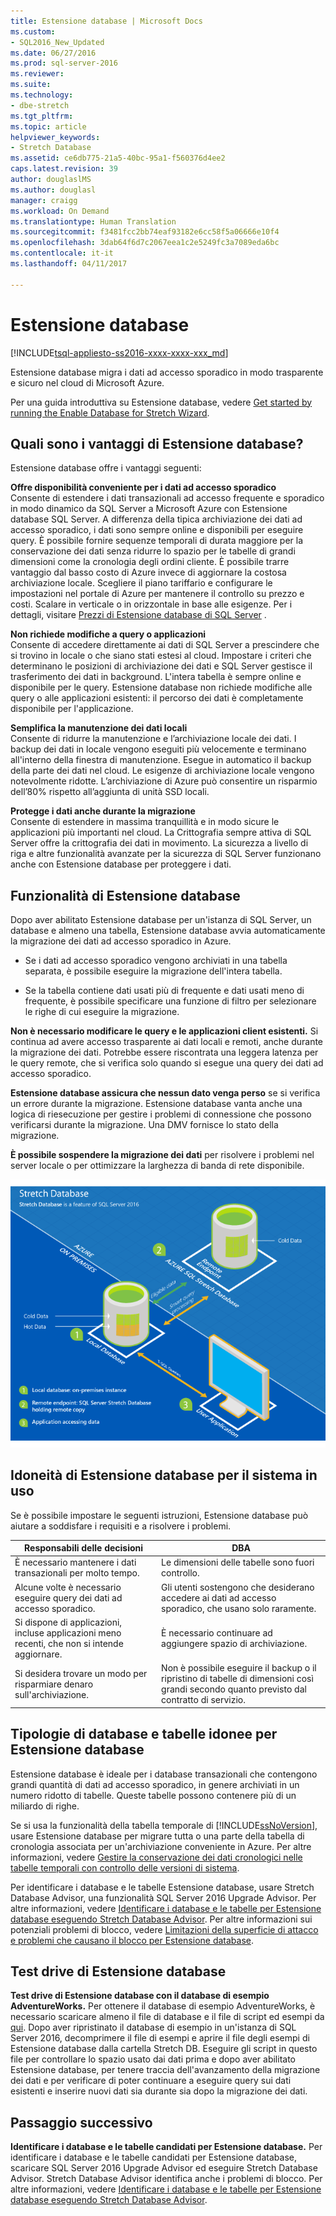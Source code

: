 ```yaml
---
title: Estensione database | Microsoft Docs
ms.custom:
- SQL2016_New_Updated
ms.date: 06/27/2016
ms.prod: sql-server-2016
ms.reviewer: 
ms.suite: 
ms.technology:
- dbe-stretch
ms.tgt_pltfrm: 
ms.topic: article
helpviewer_keywords:
- Stretch Database
ms.assetid: ce6db775-21a5-40bc-95a1-f560376d4ee2
caps.latest.revision: 39
author: douglaslMS
ms.author: douglasl
manager: craigg
ms.workload: On Demand
ms.translationtype: Human Translation
ms.sourcegitcommit: f3481fcc2bb74eaf93182e6cc58f5a06666e10f4
ms.openlocfilehash: 3dab64f6d7c2067eea1c2e5249fc3a7089eda6bc
ms.contentlocale: it-it
ms.lasthandoff: 04/11/2017

---
```

# <a name="stretch-database"></a>Estensione database
[!INCLUDE[tsql-appliesto-ss2016-xxxx-xxxx-xxx_md](../../includes/tsql-appliesto-ss2016-xxxx-xxxx-xxx-md.md)]

  Estensione database migra i dati ad accesso sporadico in modo trasparente e sicuro nel cloud di Microsoft Azure.  
  
 Per una guida introduttiva su Estensione database, vedere [Get started by running the Enable Database for Stretch Wizard](../../sql-server/stretch-database/get-started-by-running-the-enable-database-for-stretch-wizard.md).  
  
## <a name="what-are-the-benefits-of-stretch-database"></a>Quali sono i vantaggi di Estensione database?  
 Estensione database offre i vantaggi seguenti:  
  
 **Offre disponibilità conveniente per i dati ad accesso sporadico**  
 Consente di estendere i dati transazionali ad accesso frequente e sporadico in modo dinamico da SQL Server a Microsoft Azure con Estensione database SQL Server. A differenza della tipica archiviazione dei dati ad accesso sporadico, i dati sono sempre online e disponibili per eseguire query. È possibile fornire sequenze temporali di durata maggiore per la conservazione dei dati senza ridurre lo spazio per le tabelle di grandi dimensioni come la cronologia degli ordini cliente. È possibile trarre vantaggio dal basso costo di Azure invece di aggiornare la costosa archiviazione locale. Scegliere il piano tariffario e configurare le impostazioni nel portale di Azure per mantenere il controllo su prezzo e costi. Scalare in verticale o in orizzontale in base alle esigenze. Per i dettagli, visitare [Prezzi di Estensione database di SQL Server](https://azure.microsoft.com/pricing/details/sql-server-stretch-database/) .  
  
 **Non richiede modifiche a query o applicazioni**  
 Consente di accedere direttamente ai dati di SQL Server a prescindere che si trovino in locale o che siano stati estesi al cloud.  Impostare i criteri che determinano le posizioni di archiviazione dei dati e SQL Server gestisce il trasferimento dei dati in background. L'intera tabella è sempre online e disponibile per le query. Estensione database non richiede modifiche alle query o alle applicazioni esistenti: il percorso dei dati è completamente disponibile per l'applicazione.  
  
 **Semplifica la manutenzione dei dati locali**  
 Consente di ridurre la manutenzione e l’archiviazione locale dei dati. I backup dei dati in locale vengono eseguiti più velocemente e terminano all'interno della finestra di manutenzione. Esegue in automatico il backup della parte dei dati nel cloud. Le esigenze di archiviazione locale vengono notevolmente ridotte. L’archiviazione di Azure può consentire un risparmio dell’80% rispetto all’aggiunta di unità SSD locali.  
  
 **Protegge i dati anche durante la migrazione**  
 Consente di estendere in massima tranquillità e in modo sicure le applicazioni più importanti nel cloud. La Crittografia sempre attiva di SQL Server offre la crittografia dei dati in movimento. La sicurezza a livello di riga e altre funzionalità avanzate per la sicurezza di SQL Server funzionano anche con Estensione database per proteggere i dati.  
  
## <a name="what-does-stretch-database-do"></a>Funzionalità di Estensione database  
 Dopo aver abilitato Estensione database per un'istanza di SQL Server, un database e almeno una tabella, Estensione database avvia automaticamente la migrazione dei dati ad accesso sporadico in Azure.  
  
-   Se i dati ad accesso sporadico vengono archiviati in una tabella separata, è possibile eseguire la migrazione dell'intera tabella.  
  
-   Se la tabella contiene dati usati più di frequente e dati usati meno di frequente, è possibile specificare una funzione di filtro per selezionare le righe di cui eseguire la migrazione.

**Non è necessario modificare le query e le applicazioni client esistenti.** Si continua ad avere accesso trasparente ai dati locali e remoti, anche durante la migrazione dei dati. Potrebbe essere riscontrata una leggera latenza per le query remote, che si verifica solo quando si esegue una query dei dati ad accesso sporadico.

**Estensione database assicura che nessun dato venga perso** se si verifica un errore durante la migrazione. Estensione database vanta anche una logica di riesecuzione per gestire i problemi di connessione che possono verificarsi durante la migrazione. Una DMV fornisce lo stato della migrazione.

**È possibile sospendere la migrazione dei dati** per risolvere i problemi nel server locale o per ottimizzare la larghezza di banda di rete disponibile.  
  
 ![Panoramica di Estensione database](../../sql-server/stretch-database/media/stretch-overview.png "Panoramica di Estensione database")  
  
## <a name="is-stretch-database-for-you"></a>Idoneità di Estensione database per il sistema in uso  
 Se è possibile impostare le seguenti istruzioni, Estensione database può aiutare a soddisfare i requisiti e a risolvere i problemi.  
  
|Responsabili delle decisioni|DBA|  
|--------------------------------|---------------------|  
|È necessario mantenere i dati transazionali per molto tempo.|Le dimensioni delle tabelle sono fuori controllo.|  
|Alcune volte è necessario eseguire query dei dati ad accesso sporadico.|Gli utenti sostengono che desiderano accedere ai dati ad accesso sporadico, che usano solo raramente.|  
|Si dispone di applicazioni, incluse applicazioni meno recenti, che non si intende aggiornare.|È necessario continuare ad aggiungere spazio di archiviazione.|  
|Si desidera trovare un modo per risparmiare denaro sull'archiviazione.|Non è possibile eseguire il backup o il ripristino di tabelle di dimensioni così grandi secondo quanto previsto dal contratto di servizio.|  
  
## <a name="what-kind-of-databases-and-tables-are-candidates-for-stretch-database"></a>Tipologie di database e tabelle idonee per Estensione database  
 Estensione database è ideale per i database transazionali che contengono grandi quantità di dati ad accesso sporadico, in genere archiviati in un numero ridotto di tabelle. Queste tabelle possono contenere più di un miliardo di righe.  
  
 Se si usa la funzionalità della tabella temporale di [!INCLUDE[ssNoVersion](../../includes/ssnoversion-md.md)], usare Estensione database per migrare tutta o una parte della tabella di cronologia associata per un'archiviazione conveniente in Azure. Per altre informazioni, vedere [Gestire la conservazione dei dati cronologici nelle tabelle temporali con controllo delle versioni di sistema](../../relational-databases/tables/manage-retention-of-historical-data-in-system-versioned-temporal-tables.md).  
  
 Per identificare i database e le tabelle Estensione database, usare Stretch Database Advisor, una funzionalità SQL Server 2016 Upgrade Advisor. Per altre informazioni, vedere [Identificare i database e le tabelle per Estensione database eseguendo Stretch Database Advisor](../../sql-server/stretch-database/stretch-database-databases-and-tables-stretch-database-advisor.md). Per altre informazioni sui potenziali problemi di blocco, vedere [Limitazioni della superficie di attacco e problemi che causano il blocco per Estensione database](../../sql-server/stretch-database/limitations-for-stretch-database.md).  

## <a name="test-drive-stretch-database"></a>Test drive di Estensione database  
 **Test drive di Estensione database con il database di esempio AdventureWorks.** Per ottenere il database di esempio AdventureWorks, è necessario scaricare almeno il file di database e il file di script ed esempi da [qui](https://www.microsoft.com/en-us/download/details.aspx?id=49502). Dopo aver ripristinato il database di esempio in un'istanza di SQL Server 2016, decomprimere il file di esempi e aprire il file degli esempi di Estensione database dalla cartella Stretch DB. Eseguire gli script in questo file per controllare lo spazio usato dai dati prima e dopo aver abilitato Estensione database, per tenere traccia dell'avanzamento della migrazione dei dati e per verificare di poter continuare a eseguire query sui dati esistenti e inserire nuovi dati sia durante sia dopo la migrazione dei dati.  
  
## <a name="next-step"></a>Passaggio successivo  
 **Identificare i database e le tabelle candidati per Estensione database.** Per identificare i database e le tabelle candidati per Estensione database, scaricare SQL Server 2016 Upgrade Advisor ed eseguire Stretch Database Advisor. Stretch Database Advisor identifica anche i problemi di blocco. Per altre informazioni, vedere [Identificare i database e le tabelle per Estensione database eseguendo Stretch Database Advisor](../../sql-server/stretch-database/stretch-database-databases-and-tables-stretch-database-advisor.md).  
  
  

